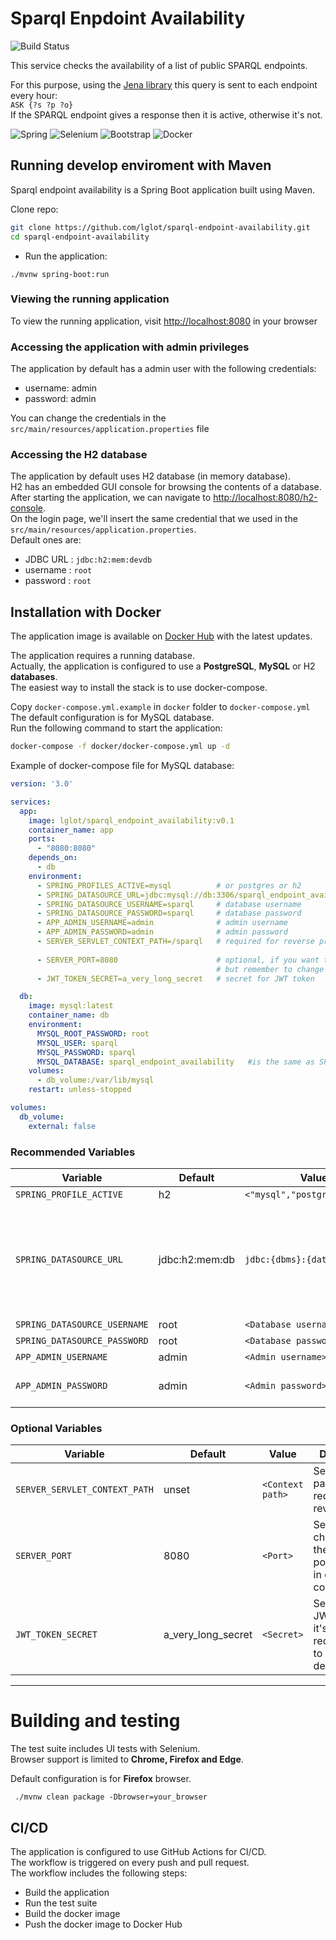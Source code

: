 # Sparql Enpdoint Availability
![Build Status](https://github.com/lglot/sparql-endpoint-availability/actions/workflows/build_test_deploy.yml/badge.svg)

This service checks the availability of a list of public SPARQL endpoints. 

For this purpose, using the <a href="https://jena.apache.org/">Jena library</a> this query is sent to each endpoint every hour: <br>
`ASK {?s ?p ?o}` <br>
If the SPARQL endpoint gives a response then it is active, otherwise it's not.

![Spring](https://img.shields.io/badge/Spring_Boot-F2F4F9?style=for-the-badge&logo=spring-boot)
![Selenium](https://img.shields.io/badge/Selenium-43B02A?style=for-the-badge&logo=Selenium&logoColor=white)
![Bootstrap](https://img.shields.io/badge/Bootstrap-563D7C?style=for-the-badge&logo=bootstrap&logoColor=white)
![Docker](https://img.shields.io/badge/docker-%230db7ed.svg?style=for-the-badge&logo=docker&logoColor=white)




## Running develop enviroment with Maven

Sparql endpoint availability is a Spring Boot application built using Maven.

Clone repo:

```bash
git clone https://github.com/lglot/sparql-endpoint-availability.git
cd sparql-endpoint-availability
```
- Run the application: <br>

```console
./mvnw spring-boot:run 
```


### Viewing the running application

To view the running application, visit [http://localhost:8080](http://localhost:8080) in your browser

### Accessing the application with admin privileges

The application by default has a admin user with the following credentials: <br>
- username: admin <br>
- password: admin <br>

You can change the credentials in the `src/main/resources/application.properties` file <br>

### Accessing the H2 database

The application by default uses H2 database (in memory database). <br>
H2 has an embedded GUI console for browsing the contents of a database.  
After starting the application, we can navigate to [http://localhost:8080/h2-console](http://localhost:8080/h2-console).  
On the login page, we'll insert the same credential that we used in the `src/main/resources/application.properties`.  
Default ones are:

- JDBC URL : `jdbc:h2:mem:devdb`
- username : `root`
- password : `root`




## Installation with Docker

The application image is available on [Docker Hub](https://hub.docker.com/r/lglot/sparql_endpoint_availability) with the latest updates. <br>

The application requires a running database. <br>
Actually, the application is configured to use a **PostgreSQL**, **MySQL** or H2 **databases**. <br>
The easiest way to install the stack is to use docker-compose. <br>

Copy `docker-compose.yml.example` in `docker` folder to `docker-compose.yml` <br>
The default configuration is for MySQL database. <br>
Run the following command to start the application:

```bash
docker-compose -f docker/docker-compose.yml up -d
```
Example of docker-compose file for MySQL database:

```yaml
version: '3.0'

services:
  app:
    image: lglot/sparql_endpoint_availability:v0.1
    container_name: app
    ports:
      - "8080:8080"
    depends_on:
      - db
    environment:
      - SPRING_PROFILES_ACTIVE=mysql          # or postgres or h2
      - SPRING_DATASOURCE_URL=jdbc:mysql://db:3306/sparql_endpoint_availability
      - SPRING_DATASOURCE_USERNAME=sparql     # database username
      - SPRING_DATASOURCE_PASSWORD=sparql     # database password
      - APP_ADMIN_USERNAME=admin              # admin username
      - APP_ADMIN_PASSWORD=admin              # admin password
      - SERVER_SERVLET_CONTEXT_PATH=/sparql   # required for reverse proxy
      
      - SERVER_PORT=8080                      # optional, if you want to change the default port
                                              # but remember to change the port in the ports section
      - JWT_TOKEN_SECRET=a_very_long_secret   # secret for JWT token 

  db:
    image: mysql:latest
    container_name: db
    environment:
      MYSQL_ROOT_PASSWORD: root
      MYSQL_USER: sparql
      MYSQL_PASSWORD: sparql
      MYSQL_DATABASE: sparql_endpoint_availability   #is the same as SPRING_DATASOURCE_URL
    volumes:
      - db_volume:/var/lib/mysql
    restart: unless-stopped

volumes:
  db_volume:
    external: false

```
### Recommended Variables

| Variable                      | Default            | Value                         | Description                                                                                                                                                                                                                                                                         |                                                                                                                                                                                                                                                                      
|-------------------------------|--------------------|-------------------------------|-------------------------------------------------------------------------------------------------------------------------------------------------------------------------------------------------------------------------------------------------------------------------------------|
| `SPRING_PROFILE_ACTIVE`       | h2                 | `<"mysql","postgresql","h2">` | Set database type                                                                                                                                                                                                                                                                   |
| `SPRING_DATASOURCE_URL`       | jdbc:h2:mem:db     | `jdbc:{dbms}:{database_url}`  | Set database URL, as: <br> `jdbc:mysql://localhost:3306/db` for MySQL database with hostname `localhost` and port `3306` and database name `db` <br> `jdbc:postgresql://db:5432/sparql_db` for PostgreSQL database with hostname `db` and port `5432` and database name `sparql_db` |
 | `SPRING_DATASOURCE_USERNAME`  | root               | `<Database username>`         | Set database username                                                                                                                                                                                                                                                               |
| `SPRING_DATASOURCE_PASSWORD`  | root               | `<Database password>`         | Set database password                                                                                                                                                                                                                                                               |
| `APP_ADMIN_USERNAME`          | admin              | `<Admin username>`            | Set admin username                                                                                                                                                                                                                                                                  |
| `APP_ADMIN_PASSWORD`          | admin              | `<Admin password>`            | Set admin password, it's recommended to change the default one                                                                                                                                                                                                                      |

### Optional Variables

| Variable                      | Default            | Value            | Description                                                                    |
|-------------------------------|--------------------|------------------|--------------------------------------------------------------------------------|
| `SERVER_SERVLET_CONTEXT_PATH` | unset              | `<Context path>` | Set context path, it's required for reverse proxy                              |
| `SERVER_PORT`                 | 8080               | `<Port>`         | Set web port, change also the port in the ports section in docker-compose file |
| `JWT_TOKEN_SECRET`            | a_very_long_secret | `<Secret>`       | Set secret for JWT token, it's recommended to change the default one           |

-----

# Building and testing

The test suite includes UI tests with Selenium. <br>
Browser support is limited to **Chrome, Firefox and Edge**. <br>

Default configuration is for **Firefox** browser. <br>

  
```console
 ./mvnw clean package -Dbrowser=your_browser    
```

## CI/CD

The application is configured to use GitHub Actions for CI/CD. <br>
The workflow is triggered on every push and pull request. <br>
The workflow includes the following steps:

- Build the application
- Run the test suite
- Build the docker image
- Push the docker image to Docker Hub

